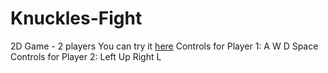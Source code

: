# Knuckles-Fight
2D Game - 2 players
You can try it [here](https://langchristian96.github.io/Knuckles-Fight/index.html)
Controls for Player 1:
A W D Space
Controls for Player 2:
Left Up Right L
